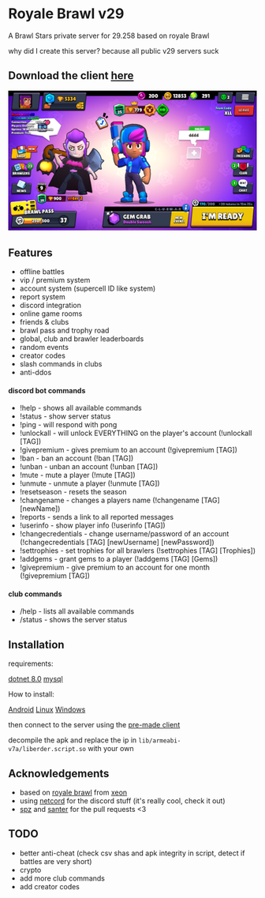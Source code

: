 # Royale Brawl v29

A Brawl Stars private server for 29.258 based on royale Brawl

why did I create this server? because all public v29 servers suck

## Download the client [here](https://mega.nz/file/T3gTxSQY#xER8enz0SggjF9bSWnDyqFne2MXiJCSg9zBywOga9gM)
![Logo](https://github.com/Erder00/royale-brawl-v29/blob/main/docs/screenshots/lobby.png?raw=true)


## Features


- offline battles
- vip / premium system
- account system (supercell ID like system)
- report system
- discord integration
- online game rooms
- friends & clubs
- brawl pass and trophy road
- global, club and brawler leaderboards
- random events
- creator codes
- slash commands in clubs
- anti-ddos

#### discord bot commands

- !help - shows all available commands  
- !status - show server status  
- !ping - will respond with pong  
- !unlockall - will unlock EVERYTHING on the player's account (!unlockall [TAG])  
- !givepremium - gives premium to an account (!givepremium [TAG])
- !ban - ban an account (!ban [TAG])  
- !unban - unban an account (!unban [TAG])  
- !mute - mute a player (!mute [TAG])  
- !unmute - unmute a player (!unmute [TAG])  
- !resetseason - resets the season
- !changename - changes a players name (!changename [TAG] [newName])
- !reports - sends a link to all reported messages  
- !userinfo - show player info (!userinfo [TAG])  
- !changecredentials - change username/password of an account (!changecredentials [TAG] [newUsername] [newPassword])  
- !settrophies - set trophies for all brawlers (!settrophies [TAG] [Trophies])  
- !addgems - grant gems to a player (!addgems [TAG] [Gems])  
- !givepremium - give premium to an account for one month (!givepremium [TAG])

#### club commands

- /help - lists all available commands
- /status - shows the server status
## Installation

requirements:

[dotnet 8.0](https://dotnet.microsoft.com/en-us/download/dotnet/8.0)
[mysql](https://dev.mysql.com/downloads/)

How to install:

[Android](https://github.com/Erder00/royale-brawl-v29/blob/main/docs/Android.md)
[Linux](https://github.com/Erder00/royale-brawl-v29/blob/main/docs/Linux.md)
[Windows](https://github.com/Erder00/royale-brawl-v29/blob/main/docs/Windows.md)

then connect to the server using the [pre-made client](https://mega.nz/file/T3gTxSQY#xER8enz0SggjF9bSWnDyqFne2MXiJCSg9zBywOga9gM)

decompile the apk and replace the ip in `lib/armeabi-v7a/liberder.script.so` with your own

## Acknowledgements

 - based on [royale brawl](https://github.com/Erder00/royale-brawl) from [xeon](https://git.xeondev.com/xeon)
 - using [netcord](https://netcord.dev) for the discord stuff (it's really cool, check it out)
 - [spz](https://github.com/spz2020) and [santer](https://github.com/SANS3R66) for the pull requests <3

## TODO

- better anti-cheat (check csv shas and apk integrity in script, detect if battles are very short)
- crypto
- add more club commands
- add creator codes
